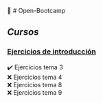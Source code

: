 :pushpin:	 # Open-Bootcamp

## _Cursos_

### [Ejercicios de introducción](https://github.com/JGRoldan/Open-Bootcamp/tree/main/EjerciciosDeIntroduccion)
:heavy_check_mark: Ejercicios tema 3  
:x: Ejercicios tema 4  
:x: Ejercicios tema 8  
:x: Ejercicios tema 9  


